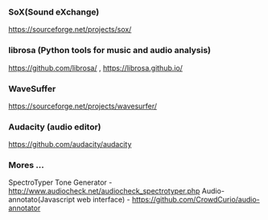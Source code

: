 
### SoX(Sound eXchange)
https://sourceforge.net/projects/sox/

### librosa (Python tools for music and audio analysis)
https://github.com/librosa/  ,
https://librosa.github.io/

### WaveSuffer
https://sourceforge.net/projects/wavesurfer/

### Audacity (audio editor) 
https://github.com/audacity/audacity

### Mores ... 
SpectroTyper Tone Generator - http://www.audiocheck.net/audiocheck_spectrotyper.php
Audio-annotato(Javascript web interface) - https://github.com/CrowdCurio/audio-annotator
